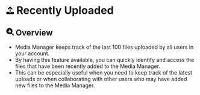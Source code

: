 # <img src="https://raw.githubusercontent.com/vishaldhole173/pro-stream-documentation/main/fontawesome/svgs/solid/upload.svg" width="20" height="20"> Recently Uploaded

## <img src="https://raw.githubusercontent.com/vishaldhole173/pro-stream-documentation/main/fontawesome/svgs/solid/magnifying-glass-chart.svg" width="20" height="20"> Overview

* Media Manager keeps track of the last 100 files uploaded by all users in your account.
* By having this feature available, you can quickly identify and access the files that have been recently added to the Media Manager.
* This can be especially useful when you need to keep track of the latest uploads or when collaborating with other users who may have added new files to the Media Manager.